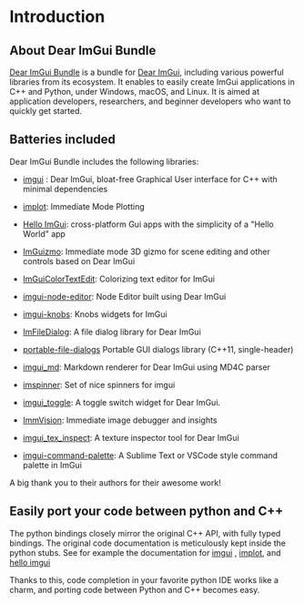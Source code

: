 # Introduction

## About Dear ImGui Bundle

[Dear ImGui Bundle](https://github.com/pthom/imgui_bundle) is a bundle for [Dear ImGui](https://github.com/ocornut/imgui), including various powerful libraries from its ecosystem. It enables to easily create ImGui applications in C++ and Python, under Windows, macOS, and Linux. It is aimed at application developers, researchers, and beginner developers who want to quickly get started.

## Batteries included

Dear ImGui Bundle includes the following libraries:

-   [imgui](https://github.com/ocornut/imgui.git) : Dear ImGui, bloat-free Graphical User interface for C++ with minimal dependencies

-   [implot](https://github.com/epezent/implot): Immediate Mode Plotting

-   [Hello ImGui](https://github.com/pthom/hello_imgui.git): cross-platform Gui apps with the simplicity of a \"Hello World\" app

-   [ImGuizmo](https://github.com/CedricGuillemet/ImGuizmo.git): Immediate mode 3D gizmo for scene editing and other controls based on Dear ImGui

-   [ImGuiColorTextEdit](https://github.com/BalazsJako/ImGuiColorTextEdit): Colorizing text editor for ImGui

-   [imgui-node-editor](https://github.com/thedmd/imgui-node-editor): Node Editor built using Dear ImGui

-   [imgui-knobs](https://github.com/altschuler/imgui-knobs): Knobs widgets for ImGui

-   [ImFileDialog](https://github.com/pthom/ImFileDialog.git): A file dialog library for Dear ImGui

-   [portable-file-dialogs](https://github.com/samhocevar/portable-file-dialogs) Portable GUI dialogs library (C++11, single-header)

-   [imgui_md](https://github.com/mekhontsev/imgui_md.git): Markdown renderer for Dear ImGui using MD4C parser

-   [imspinner](https://github.com/dalerank/imspinner): Set of nice spinners for imgui

-   [imgui_toggle](https://github.com/cmdwtf/imgui_toggle): A toggle switch widget for Dear ImGui.

-   [ImmVision](https://github.com/pthom/immvision.git): Immediate image debugger and insights

-   [imgui_tex_inspect](https://github.com/andyborrell/imgui_tex_inspect): A texture inspector tool for Dear ImGui

-   [imgui-command-palette](https://github.com/hnOsmium0001/imgui-command-palette.git): A Sublime Text or VSCode style command palette in ImGui

A big thank you to their authors for their awesome work!

## Easily port your code between python and C++

The python bindings closely mirror the original C++ API, with fully typed bindings. The original code documentation is meticulously kept inside the python stubs. See for example the documentation for [imgui](https://github.com/pthom/imgui_bundle/blob/main/bindings/imgui_bundle/imgui/__init__.pyi) , [implot](https://github.com/pthom/imgui_bundle/blob/main/bindings/imgui_bundle/implot.pyi), and [hello imgui](https://github.com/pthom/imgui_bundle/blob/main/bindings/imgui_bundle/hello_imgui.pyi)

Thanks to this, code completion in your favorite python IDE works like a charm, and porting code between Python and C++ becomes easy.
